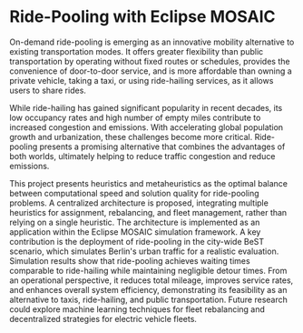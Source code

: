 # Ride-Pooling with Eclipse MOSAIC

On-demand ride-pooling is emerging as an innovative mobility alternative to existing transportation modes. It offers greater flexibility than public transportation by operating without fixed routes or schedules, provides the convenience of door-to-door service, and is more affordable than owning a private vehicle, taking a taxi, or using ride-hailing services, as it allows users to share rides.

While ride-hailing has gained significant popularity in recent decades, its low occupancy rates and high number of empty miles contribute to increased congestion and emissions. With accelerating global population growth and urbanization, these challenges become more critical. Ride-pooling presents a promising alternative that combines the advantages of both worlds, ultimately helping to reduce traffic congestion and reduce emissions.

This project presents heuristics and metaheuristics as the optimal balance between computational speed and solution quality for ride-pooling problems. A centralized architecture is proposed, integrating multiple heuristics for assignment, rebalancing, and fleet management, rather than relying on a single heuristic. The architecture is implemented as an application within the Eclipse MOSAIC simulation framework. A key contribution is the deployment of ride-pooling in the city-wide BeST scenario, which simulates Berlin's urban traffic for a realistic evaluation. Simulation results show that ride-pooling achieves waiting times comparable to ride-hailing while maintaining negligible detour times. From an operational perspective, it reduces total mileage, improves service rates, and enhances overall system efficiency, demonstrating its feasibility as an alternative to taxis, ride-hailing, and public transportation. Future research could explore machine learning techniques for fleet rebalancing and decentralized strategies for electric vehicle fleets.
